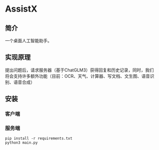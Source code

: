 # AssistX

## 简介 
一个桌面人工智能助手。

## 实现原理
提出问题后，请求服务器（基于ChatGLM3）获得回复和历史记录，同时，我们将会支持许多额外功能（目前：OCR、天气、计算器、写文档、文生图、语音识别、语音合成）

## 安装
### 客户端

### 服务端
```
pip install -r requirements.txt
python3 main.py
```

